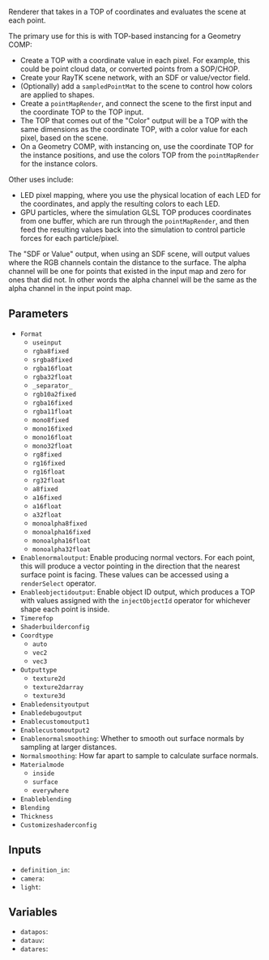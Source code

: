 Renderer that takes in a TOP of coordinates and evaluates the scene at each point.

The primary use for this is with TOP-based instancing for a Geometry COMP:

* Create a TOP with a coordinate value in each pixel. For example, this could be point cloud data, or converted points from a SOP/CHOP.
* Create your RayTK scene network, with an SDF or value/vector field.
* (Optionally) add a `sampledPointMat` to the scene to control how colors are applied to shapes.
* Create a `pointMapRender`, and connect the scene to the first input and the coordinate TOP to the TOP input.
* The TOP that comes out of the "Color" output will be a TOP with the same dimensions as the coordinate TOP, with a color value for each pixel, based on the scene.
* On a Geometry COMP, with instancing on, use the coordinate TOP for the instance positions, and use the colors TOP from the `pointMapRender` for the instance colors.

Other uses include:
* LED pixel mapping, where you use the physical location of each LED for the coordinates, and apply the resulting colors to each LED.
* GPU particles, where the simulation GLSL TOP produces coordinates from one buffer, which are run through the `pointMapRender`, and then feed the resulting values back into the simulation to control particle forces for each particle/pixel.

The "SDF or Value" output, when using an SDF scene, will output values where the RGB channels contain the distance to the surface. The alpha channel will be one for points that existed in the input map and zero for ones that did not. In other words the alpha channel will be the same as the alpha channel in the input point map.

## Parameters

* `Format`
  * `useinput`
  * `rgba8fixed`
  * `srgba8fixed`
  * `rgba16float`
  * `rgba32float`
  * `_separator_`
  * `rgb10a2fixed`
  * `rgba16fixed`
  * `rgba11float`
  * `mono8fixed`
  * `mono16fixed`
  * `mono16float`
  * `mono32float`
  * `rg8fixed`
  * `rg16fixed`
  * `rg16float`
  * `rg32float`
  * `a8fixed`
  * `a16fixed`
  * `a16float`
  * `a32float`
  * `monoalpha8fixed`
  * `monoalpha16fixed`
  * `monoalpha16float`
  * `monoalpha32float`
* `Enablenormaloutput`: Enable producing normal vectors. For each point, this will produce a vector pointing in the direction that the nearest surface point is facing. These values can be accessed using a `renderSelect` operator.
* `Enableobjectidoutput`: Enable object ID output, which produces a TOP with values assigned with the `injectObjectId` operator for whichever shape each point is inside.
* `Timerefop`
* `Shaderbuilderconfig`
* `Coordtype`
  * `auto`
  * `vec2`
  * `vec3`
* `Outputtype`
  * `texture2d`
  * `texture2darray`
  * `texture3d`
* `Enabledensityoutput`
* `Enabledebugoutput`
* `Enablecustomoutput1`
* `Enablecustomoutput2`
* `Enablenormalsmoothing`: Whether to smooth out surface normals by sampling at larger distances.
* `Normalsmoothing`: How far apart to sample to calculate surface normals.
* `Materialmode`
  * `inside`
  * `surface`
  * `everywhere`
* `Enableblending`
* `Blending`
* `Thickness`
* `Customizeshaderconfig`

## Inputs

* `definition_in`: 
* `camera`: 
* `light`: 

## Variables

* `datapos`: 
* `datauv`: 
* `datares`: 